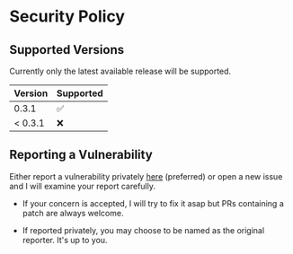 # Security Policy

## Supported Versions

Currently only the latest available release will be supported.

| Version   | Supported          |
| --------- | ------------------ |
|   0.3.1   | :white_check_mark: |
| < 0.3.1   | :x:                |

## Reporting a Vulnerability

Either report a vulnerability privately [here](https://github.com/nonce9/pwch/security/advisories/new) (preferred)
or open a new issue and I will examine your report carefully.

* If your concern is accepted, I will try to fix it asap but PRs containing a patch are always welcome. 

* If reported privately, you may choose to be named as the original reporter. It's up to you.
